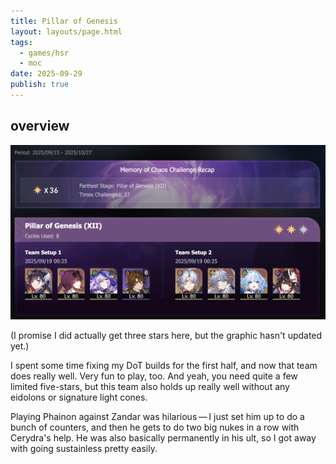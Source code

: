 ```yaml
---
title: Pillar of Genesis
layout: layouts/page.html
tags:
  - games/hsr
  - moc
date: 2025-09-29
publish: true
---
```

## overview
![Pillar of Genesis](./photos/09-25_moc.png)

(I promise I did actually get three stars here, but the graphic hasn't updated yet.)

I spent some time fixing my DoT builds for the first half, and now that team does really well. Very fun to play, too. And yeah, you need quite a few limited five-stars, but this team also holds up really well without any eidolons or signature light cones. 

Playing Phainon against Zandar was hilarious — I just set him up to do a bunch of counters, and then he gets to do two big nukes in a row with Cerydra's help. He was also basically permanently in his ult, so I got away with going sustainless pretty easily.